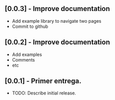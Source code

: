 ## [0.0.3] - Improve documentation
* Add example library to navigate two pages
* Commit to github

## [0.0.2] - Improve documentation
* Add examples
* Comments
* etc

## [0.0.1] - Primer entrega.
* TODO: Describe initial release.
